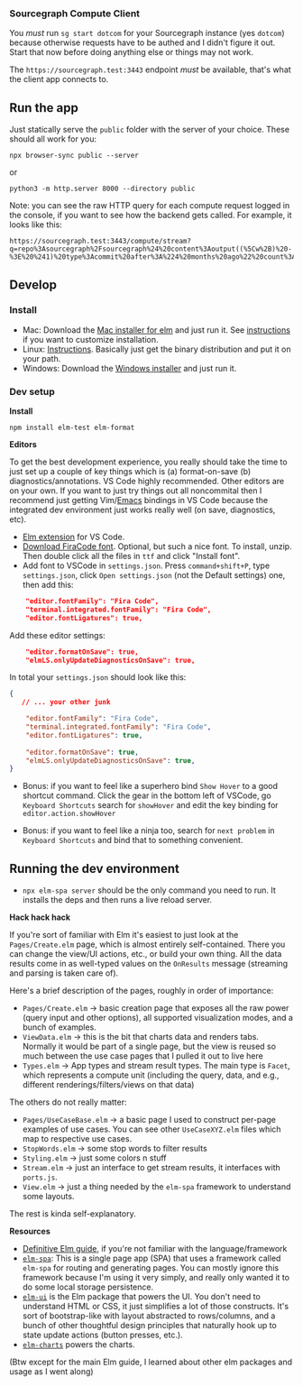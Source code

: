 ### Sourcegraph Compute Client


You *must* run `sg start dotcom` for your Sourcegraph instance (yes `dotcom`) because otherwise requests have to be authed and I didn't figure it out. Start that now before doing anything else or things may not work.

The `https://sourcegraph.test:3443` endpoint *must* be available, that's what the client app connects to.

## Run the app

Just statically serve the `public` folder with the server of your choice. These should all work for you:

`npx browser-sync public --server`

or

`python3 -m http.server 8000 --directory public`

Note: you can see the raw HTTP query for each compute request logged in the console, if you want to see how the backend gets called. For example, it looks like this:

```
https://sourcegraph.test:3443/compute/stream?q=repo%3Asourcegraph%2Fsourcegraph%24%20content%3Aoutput((%5Cw%2B)%20-%3E%20%241)%20type%3Acommit%20after%3A%224%20months%20ago%22%20count%3Aall
```


## Develop 

### Install

- Mac: Download the [Mac installer for elm](https://github.com/elm/compiler/releases/download/0.19.1/installer-for-mac.pkg) and just run it. See [instructions](https://github.com/elm/compiler/tree/master/installers/mac) if you want to customize installation.
- Linux: [Instructions](https://github.com/elm/compiler/blob/master/installers/linux/README.md). Basically just get the binary distribution and put it on your path.
- Windows: Download the [Windows installer](https://github.com/elm/compiler/releases/download/0.19.1/installer-for-windows.exe) and just run it.

### Dev setup

**Install**

```
npm install elm-test elm-format
```

**Editors**

To get the best development experience, you really should take the time to just set up a couple of key things which is (a) format-on-save (b) diagnostics/annotations.
VS Code highly recommended. Other editors are on your own. If you want to just try things out all noncommital then I recommend just getting Vim/[Emacs](https://marketplace.visualstudio.com/items?itemName=lfs.vscode-emacs-friendly) bindings in VS Code because the integrated dev environment just works really well (on save, diagnostics, etc).

- [Elm extension](https://marketplace.visualstudio.com/items?itemName=Elmtooling.elm-ls-vscode) for VS Code.
- [Download FiraCode font](https://github.com/tonsky/FiraCode/releases/download/5.2/Fira_Code_v5.2.zip). Optional, but such a nice font. To install, unzip. Then double click all the files in `ttf` and click "Install font".
- Add font to VSCode in `settings.json`. Press `command+shift+P`, type `settings.json`, click `Open settings.json` (not the Default settings) one, then add this:

```json
    "editor.fontFamily": "Fira Code",
    "terminal.integrated.fontFamily": "Fira Code",
    "editor.fontLigatures": true,
```

Add these editor settings:

```json
    "editor.formatOnSave": true,
    "elmLS.onlyUpdateDiagnosticsOnSave": true,
```

In total your `settings.json` should look like this:

```json
{
   // ... your other junk

    "editor.fontFamily": "Fira Code",
    "terminal.integrated.fontFamily": "Fira Code",
    "editor.fontLigatures": true,
    
    "editor.formatOnSave": true,
    "elmLS.onlyUpdateDiagnosticsOnSave": true,
}
```

- Bonus: if you want to feel like a superhero bind `Show Hover` to a good shortcut command. Click the gear in the bottom left of VSCode, go `Keyboard Shortcuts` search for `showHover` and edit the key binding for `editor.action.showHover`

- Bonus: if you want to feel like a ninja too, search for `next problem` in `Keyboard Shortcuts` and bind that to something convenient.

## Running the dev environment

- `npx elm-spa server` should be the only command you need to run. It installs the deps and then runs a live reload server.

**Hack hack hack**

If you're sort of familiar with Elm it's easiest to just look at the
`Pages/Create.elm` page, which is almost entirely self-contained. There you can
change the view/UI actions, etc., or build your own thing. All the data results
come in as well-typed values on the `OnResults` message (streaming and parsing
is taken care of).

Here's a brief description of the pages, roughly in order of importance:

- `Pages/Create.elm` -> basic creation page that exposes all the raw power (query input and other options), all supported visualization modes, and a bunch of examples.
- `ViewData.elm` -> this is the bit that charts data and renders tabs. Normally it would be part of a single page, but the view is reused so much between the use case pages that I pulled it out to live here
- `Types.elm` -> App types and stream result types. The main type is `Facet`, which represents a compute unit (including the query, data, and e.g., different renderings/filters/views on that data)

The others do not really matter:

- `Pages/UseCaseBase.elm` -> a basic page I used to construct per-page examples of use cases. You can see other `UseCaseXYZ.elm` files which map to respective use cases.
- `StopWords.elm` -> some stop words to filter results
- `Styling.elm` -> just some colors n stuff
- `Stream.elm` -> just an interface to get stream results, it interfaces with `ports.js`. 
- `View.elm` -> just a thing needed by the `elm-spa` framework to understand some layouts. 

The rest is kinda self-explanatory.

**Resources**

- [Definitive Elm guide](https://guide.elm-lang.org/), if you're not familiar with the language/framework
- [`elm-spa`](https://www.elm-spa.dev/): This is a single page app (SPA) that uses a framework called `elm-spa` for routing and generating pages. You can mostly ignore this framework because I'm using it very simply, and really only wanted it to do some local storage persistence.
- [`elm-ui`](https://package.elm-lang.org/packages/mdgriffith/elm-ui/latest/) is the Elm package that powers the UI. You don't need to understand HTML or CSS, it just simplifies a lot of those constructs. It's sort of bootstrap-like with layout abstracted to rows/columns, and a bunch of other thoughtful design principles that naturally hook up to state update actions (button presses, etc.).
- [`elm-charts`](https://elm-charts.org/) powers the charts.

(Btw except for the main Elm guide, I learned about other elm packages and usage as I went along)
